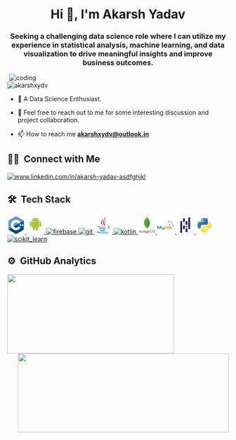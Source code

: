 <h1 align="center">Hi 👋, I'm Akarsh Yadav</h1>
<h3 align="center">Seeking a challenging data science role where I can utilize my experience in statistical analysis,
machine learning, and data visualization to drive meaningful insights and improve business outcomes.</h3>
<image align="right" alt="coding" width="500" src="https://camo.githubusercontent.com/cae12fddd9d6982901d82580bdf321d81fb299141098ca1c2d4891870827bf17/68747470733a2f2f6d69726f2e6d656469756d2e636f6d2f6d61782f313336302f302a37513379765349765f7430696f4a2d5a2e676966">

<p align="left"> <img src="https://komarev.com/ghpvc/?username=akarshxydv&label=Profile%20views&color=0e75b6&style=flat" alt="akarshxydv" /> </p>

- 🔭 A Data Science Enthusiast.
- 💬 Feel free to reach out to me for some interesting discussion and project collaboration.

- 📫 How to reach me **akarshxydv@outlook.in**

## 🤝🏻 &nbsp;Connect with Me
<p align="left">
<a href="https://linkedin.com/in/www.linkedin.com/in/akarsh-yadav-asdfghjkl" target="blank"><img align="center" src="https://raw.githubusercontent.com/rahuldkjain/github-profile-readme-generator/master/src/images/icons/Social/linked-in-alt.svg" alt="www.linkedin.com/in/akarsh-yadav-asdfghjkl" height="30" width="40" /></a>
</p>

## 🛠 &nbsp;Tech Stack

<p align="left"> 
  <a href="https://www.w3schools.com/cpp/" target="_blank" rel="noreferrer"> <img src="https://raw.githubusercontent.com/devicons/devicon/master/icons/cplusplus/cplusplus-original.svg" alt="cplusplus" width="40" height="40"/> </a><a href="https://developer.android.com" target="_blank" rel="noreferrer"> <img src="https://raw.githubusercontent.com/devicons/devicon/master/icons/android/android-original-wordmark.svg" alt="android" width="40" height="40"/> </a> <a href="https://firebase.google.com/" target="_blank" rel="noreferrer"> <img src="https://www.vectorlogo.zone/logos/firebase/firebase-icon.svg" alt="firebase" width="40" height="40"/> </a>  <a href="https://git-scm.com/" target="_blank" rel="noreferrer"> <img src="https://www.vectorlogo.zone/logos/git-scm/git-scm-icon.svg" alt="git" width="40" height="40"/> </a> <a href="https://www.java.com" target="_blank" rel="noreferrer"> <img src="https://raw.githubusercontent.com/devicons/devicon/master/icons/java/java-original.svg" alt="java" width="40" height="40"/> </a>  <a href="https://kotlinlang.org" target="_blank" rel="noreferrer"> <img src="https://www.vectorlogo.zone/logos/kotlinlang/kotlinlang-icon.svg" alt="kotlin" width="40" height="40"/> </a> <a href="https://www.mongodb.com/" target="_blank" rel="noreferrer"> <img src="https://raw.githubusercontent.com/devicons/devicon/master/icons/mongodb/mongodb-original-wordmark.svg" alt="mongodb" width="40" height="40"/> </a><a href="https://www.mysql.com/" target="_blank" rel="noreferrer"> <img src="https://raw.githubusercontent.com/devicons/devicon/master/icons/mysql/mysql-original-wordmark.svg" alt="mysql" width="40" height="40"/> </a> <a href="https://pandas.pydata.org/" target="_blank" rel="noreferrer"> <img src="https://raw.githubusercontent.com/devicons/devicon/2ae2a900d2f041da66e950e4d48052658d850630/icons/pandas/pandas-original.svg" alt="pandas" width="40" height="40"/> </a><a href="https://www.python.org" target="_blank" rel="noreferrer"> <img src="https://raw.githubusercontent.com/devicons/devicon/master/icons/python/python-original.svg" alt="python" width="40" height="40"/> </a> <a href="https://scikit-learn.org/" target="_blank" rel="noreferrer"> <img src="https://upload.wikimedia.org/wikipedia/commons/0/05/Scikit_learn_logo_small.svg" alt="scikit_learn" width="40" height="40"/> </a>  </p>

## ⚙️ &nbsp;GitHub Analytics
<p align="center">

  <img align="left" height="180em" width="380" src="https://github-readme-stats-eight-theta.vercel.app/api?username=akarshxydv&show_icons=true&theme=algolia&include_all_commits=true&count_private=true"/>
  <img align="right" height="180em" width="480em" src="https://github-readme-stats-eight-theta.vercel.app/api/top-langs/?username=akarshxydv&layout=compact&langs_count=8&theme=algolia"/>
</p>


